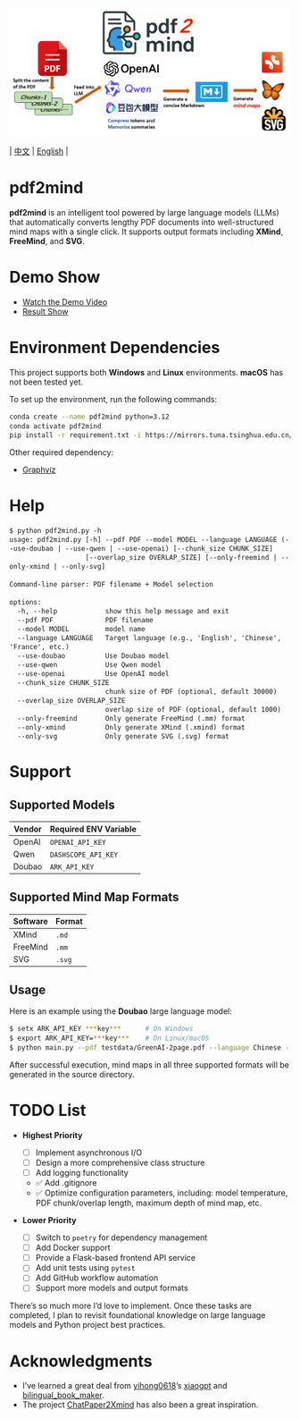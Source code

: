 ![picture describe](misc/pdf2mind.png)

| [中文](README.CN.md) | [English](README.md) |

# pdf2mind

**pdf2mind** is an intelligent tool powered by large language models (LLMs) that automatically converts lengthy PDF documents into well-structured mind maps with a single click. It supports output formats including **XMind**, **FreeMind**, and **SVG**.

# Demo Show

- [Watch the Demo Video](https://www.youtube.com/watch?v=3JGv0MA77Qs)
- [Result Show](testdata/GreenAI-13Page.pdf_20250413151347.svg)

# Environment Dependencies

This project supports both **Windows** and **Linux** environments. **macOS** has not been tested yet.

To set up the environment, run the following commands:

```bash
conda create --name pdf2mind python=3.12
conda activate pdf2mind
pip install -r requirement.txt -i https://mirrors.tuna.tsinghua.edu.cn/pypi/web/simple
```

Other required dependency:

- [Graphviz](https://graphviz.org/)

# Help
```
$ python pdf2mind.py -h
usage: pdf2mind.py [-h] --pdf PDF --model MODEL --language LANGUAGE (--use-doubao | --use-qwen | --use-openai) [--chunk_size CHUNK_SIZE]
                   [--overlap_size OVERLAP_SIZE] [--only-freemind | --only-xmind | --only-svg]

Command-line parser: PDF filename + Model selection

options:
  -h, --help            show this help message and exit
  --pdf PDF             PDF filename
  --model MODEL         model name
  --language LANGUAGE   Target language (e.g., 'English', 'Chinese', 'France', etc.)
  --use-doubao          Use Doubao model
  --use-qwen            Use Qwen model
  --use-openai          Use OpenAI model
  --chunk_size CHUNK_SIZE
                        chunk size of PDF (optional, default 30000)
  --overlap_size OVERLAP_SIZE
                        overlap size of PDF (optional, default 1000)
  --only-freemind       Only generate FreeMind (.mm) format
  --only-xmind          Only generate XMind (.xmind) format
  --only-svg            Only generate SVG (.svg) format
```
# Support

## Supported Models

| Vendor  | Required ENV Variable |
| ------- | --------------------- |
| OpenAI  | `OPENAI_API_KEY`      |
| Qwen    | `DASHSCOPE_API_KEY`   |
| Doubao  | `ARK_API_KEY`         |

## Supported Mind Map Formats

| Software | Format |
| -------- | ------ |
| XMind    | `.md`  |
| FreeMind | `.mm`  |
| SVG      | `.svg` |

## Usage

Here is an example using the **Doubao** large language model:

```bash
$ setx ARK_API_KEY ***key***      # On Windows
$ export ARK_API_KEY=***key***    # On Linux/macOS
$ python main.py --pdf testdata/GreenAI-2page.pdf --language Chinese --use-doubao --model doubao-1-5-lite-32k-250115
```

After successful execution, mind maps in all three supported formats will be generated in the source directory.

# TODO List

- **Highest Priority**
  * [ ] Implement asynchronous I/O
  * [ ] Design a more comprehensive class structure
  * [ ] Add logging functionality
  * ✅ Add .gitignore
  * ✅ Optimize configuration parameters, including: model temperature, PDF chunk/overlap length, maximum depth of mind map, etc.

- **Lower Priority**
  * [ ] Switch to `poetry` for dependency management
  * [ ] Add Docker support
  * [ ] Provide a Flask-based frontend API service
  * [ ] Add unit tests using `pytest`
  * [ ] Add GitHub workflow automation
  * [ ] Support more models and output formats

There’s so much more I’d love to implement. Once these tasks are completed, I plan to revisit foundational knowledge on large language models and Python project best practices.

# Acknowledgments

- I’ve learned a great deal from [yihong0618](https://github.com/yihong0618)’s [xiaogpt](https://github.com/yihong0618/xiaogpt) and [bilingual_book_maker](https://github.com/yihong0618/bilingual_book_maker).
- The project [ChatPaper2Xmind](https://github.com/MasterYip/ChatPaper2Xmind) has also been a great inspiration.
